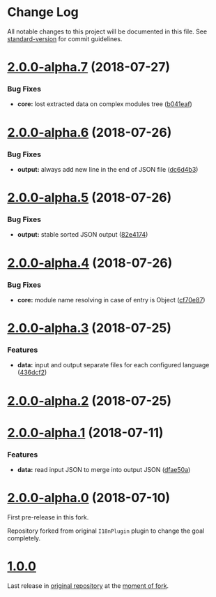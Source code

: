 # Change Log

All notable changes to this project will be documented in this file. See [standard-version](https://github.com/conventional-changelog/standard-version) for commit guidelines.

<a name="2.0.0-alpha.7"></a>
# [2.0.0-alpha.7](https://github.com/vovan-ve/i18n-yii-extract-webpack-plugin/compare/v2.0.0-alpha.6...v2.0.0-alpha.7) (2018-07-27)


### Bug Fixes

* **core:** lost extracted data on complex modules tree ([b041eaf](https://github.com/vovan-ve/i18n-yii-extract-webpack-plugin/commit/b041eaf))



<a name="2.0.0-alpha.6"></a>
# [2.0.0-alpha.6](https://github.com/vovan-ve/i18n-yii-extract-webpack-plugin/compare/v2.0.0-alpha.5...v2.0.0-alpha.6) (2018-07-26)


### Bug Fixes

* **output:** always add new line in the end of JSON file ([dc6d4b3](https://github.com/vovan-ve/i18n-yii-extract-webpack-plugin/commit/dc6d4b3))



<a name="2.0.0-alpha.5"></a>
# [2.0.0-alpha.5](https://github.com/vovan-ve/i18n-yii-extract-webpack-plugin/compare/v2.0.0-alpha.4...v2.0.0-alpha.5) (2018-07-26)


### Bug Fixes

* **output:** stable sorted JSON output ([82e4174](https://github.com/vovan-ve/i18n-yii-extract-webpack-plugin/commit/82e4174))



<a name="2.0.0-alpha.4"></a>
# [2.0.0-alpha.4](https://github.com/vovan-ve/i18n-yii-extract-webpack-plugin/compare/v2.0.0-alpha.3...v2.0.0-alpha.4) (2018-07-26)


### Bug Fixes

* **core:** module name resolving in case of entry is Object ([cf70e87](https://github.com/vovan-ve/i18n-yii-extract-webpack-plugin/commit/cf70e87))



<a name="2.0.0-alpha.3"></a>
# [2.0.0-alpha.3](https://github.com/vovan-ve/i18n-yii-extract-webpack-plugin/compare/v2.0.0-alpha.2...v2.0.0-alpha.3) (2018-07-25)


### Features

* **data:** input and output separate files for each configured language ([436dcf2](https://github.com/vovan-ve/i18n-yii-extract-webpack-plugin/commit/436dcf2))



<a name="2.0.0-alpha.2"></a>
# [2.0.0-alpha.2](https://github.com/vovan-ve/i18n-yii-extract-webpack-plugin/compare/v2.0.0-alpha.1...v2.0.0-alpha.2) (2018-07-25)



<a name="2.0.0-alpha.1"></a>
# [2.0.0-alpha.1](https://github.com/vovan-ve/i18n-yii-extract-webpack-plugin/compare/v2.0.0-alpha.0...v2.0.0-alpha.1) (2018-07-11)


### Features

* **data:** read input JSON to merge into output JSON ([dfae50a](https://github.com/vovan-ve/i18n-yii-extract-webpack-plugin/commit/dfae50a))



<a name="2.0.0-alpha.0"></a>
# [2.0.0-alpha.0](https://github.com/vovan-ve/i18n-yii-extract-webpack-plugin/compare/v1.0.0...v2.0.0-alpha.0) (2018-07-10)


First pre-release in this fork.

Repository forked from original `I18nPlugin` plugin to change the goal completely.


<a name="1.0.0"></a>
# [1.0.0](https://github.com/webpack-contrib/i18n-webpack-plugin/tree/v1.0.0)


Last release in [original repository](https://github.com/webpack-contrib/i18n-webpack-plugin)
at the [moment of fork](https://github.com/webpack-contrib/i18n-webpack-plugin/commit/8a51991b5b9d7c0dd952c7470a51f0a2ac4049c1).
